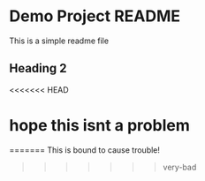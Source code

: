 # Demo Project README

This is a simple readme file

## Heading 2

<<<<<<< HEAD
# hope this isnt a problem
=======
This is bound to cause trouble!
>>>>>>> very-bad
